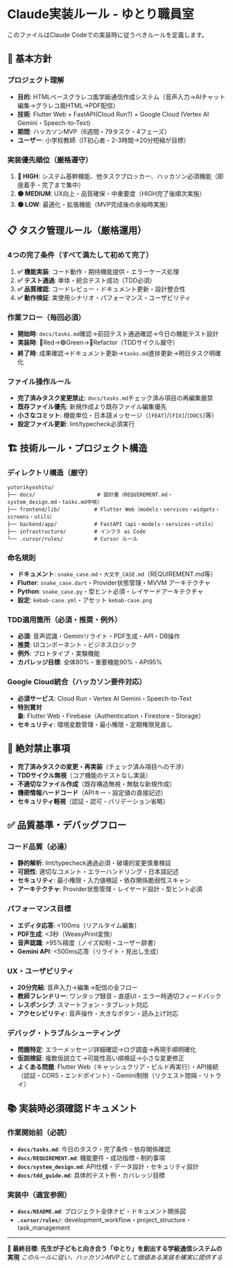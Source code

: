 # Claude実装ルール - ゆとり職員室

このファイルはClaude Codeでの実装時に従うべきルールを定義します。

## 🎯 基本方針

### プロジェクト理解
- **目的**: HTMLベースグラレコ風学級通信作成システム（音声入力→AIチャット編集→グラレコ風HTML→PDF配信）
- **技術**: Flutter Web + FastAPI(Cloud Run?) + Google Cloud (Vertex AI Gemini・Speech-to-Text)
- **期間**: ハッカソンMVP（6週間・79タスク・4フェーズ）
- **ユーザー**: 小学校教師（IT初心者・2-3時間→20分短縮が目標）

### 実装優先順位（厳格遵守）
1. **🔴 HIGH**: システム基幹機能、他タスクブロッカー、ハッカソン必須機能（即座着手・完了まで集中）
2. **🟡 MEDIUM**: UX向上・品質確保・中重要度（HIGH完了後順次実施）
3. **🟢 LOW**: 最適化・拡張機能（MVP完成後の余裕時実施）

## 📋 タスク管理ルール（厳格運用）

### 4つの完了条件（すべて満たして初めて完了）
1. **✅ 機能実装**: コード動作・期待機能提供・エラーケース処理
2. **✅ テスト通過**: 単体・統合テスト成功（TDD必須）
3. **✅ 品質確認**: コードレビュー・ドキュメント更新・設計整合性
4. **✅ 動作検証**: 実使用シナリオ・パフォーマンス・ユーザビリティ

### 作業フロー（毎回必須）
- **開始時**: `docs/tasks.md`確認→前回テスト通過確認→今日の機能テスト設計
- **実装時**: 🔴Red→🟢Green→🔵Refactor（TDDサイクル厳守）
- **終了時**: 成果確認→ドキュメント更新→`tasks.md`進捗更新→明日タスク明確化

### ファイル操作ルール
- **完了済みタスク変更禁止**: `docs/tasks.md`チェック済み項目の再編集厳禁
- **既存ファイル優先**: 新規作成より既存ファイル編集優先
- **小さなコミット**: 機能単位・日本語メッセージ（`[FEAT]`/`[FIX]`/`[DOCS]`等）
- **設定ファイル更新**: lint/typecheck必須実行

## 🏗️ 技術ルール・プロジェクト構造

### ディレクトリ構造（厳守）
```
yutorikyoshitu/
├── docs/                    # 設計書（REQUIREMENT.md・system_design.md・tasks.md中核）
├── frontend/lib/           # Flutter Web（models・services・widgets・screens・utils）
├── backend/app/            # FastAPI（api・models・services・utils）
├── infrastructure/         # インフラ as Code
└── .cursor/rules/          # Cursor ルール
```

### 命名規則
- **ドキュメント**: `snake_case.md`・`大文字_CASE.md`（REQUIREMENT.md等）
- **Flutter**: `snake_case.dart`・Provider状態管理・MVVM アーキテクチャ
- **Python**: `snake_case.py`・型ヒント必須・レイヤードアーキテクチャ
- **設定**: `kebab-case.yml`・アセット `kebab-case.png`

### TDD適用箇所（必須・推奨・例外）
- **必須**: 音声認識・Geminiリライト・PDF生成・API・DB操作
- **推奨**: UIコンポーネント・ビジネスロジック
- **例外**: プロトタイプ・実験機能
- **カバレッジ目標**: 全体80%・重要機能90%・API95%

### Google Cloud統合（ハッカソン要件対応）
- **必須サービス**: Cloud Run・Vertex AI Gemini・Speech-to-Text
- **特別賞対象**: Flutter Web・Firebase（Authentication・Firestore・Storage）
- **セキュリティ**: 環境変数管理・最小権限・定期権限見直し

## 🚫 絶対禁止事項

- **完了済みタスクの変更・再実装**（チェック済み項目への干渉）
- **TDDサイクル無視**（コア機能のテストなし実装）
- **不適切なファイル作成**（既存構造無視・無駄な新規作成）
- **機密情報ハードコード**（APIキー・設定値の直接記述）
- **セキュリティ軽視**（認証・認可・バリデーション省略）

## ✅ 品質基準・デバッグフロー

### コード品質（必達）
- **静的解析**: lint/typecheck通過必須・破壊的変更慎重検証
- **可読性**: 適切なコメント・エラーハンドリング・日本語記述
- **セキュリティ**: 最小権限・入力値検証・依存関係脆弱性スキャン
- **アーキテクチャ**: Provider状態管理・レイヤード設計・型ヒント必須

### パフォーマンス目標
- **エディタ応答**: <100ms（リアルタイム編集）
- **PDF生成**: <3秒（WeasyPrint変換）
- **音声認識**: >95%精度（ノイズ抑制・ユーザー辞書）
- **Gemini API**: <500ms応答（リライト・見出し生成）

### UX・ユーザビリティ
- **20分完結**: 音声入力→編集→配信の全フロー
- **教師フレンドリー**: ワンタップ録音・直感UI・エラー時適切フィードバック
- **レスポンシブ**: スマートフォン・タブレット対応
- **アクセシビリティ**: 音声操作・大きなボタン・読み上げ対応

### デバッグ・トラブルシューティング
- **問題特定**: エラーメッセージ詳細確認→ログ調査→再現手順明確化
- **仮説検証**: 複数仮説立て→可能性高い順検証→小さな変更修正
- **よくある問題**: Flutter Web（キャッシュクリア・ビルド再実行）・API接続（認証・CORS・エンドポイント）・Gemini制限（リクエスト間隔・リトライ）

## 📚 実装時必須確認ドキュメント

### 作業開始前（必読）
- **`docs/tasks.md`**: 今日のタスク・完了条件・依存関係確認
- **`docs/REQUIREMENT.md`**: 機能要件・成功指標・制約事項
- **`docs/system_design.md`**: API仕様・データ設計・セキュリティ設計
- **`docs/tdd_guide.md`**: 具体的テスト例・カバレッジ目標

### 実装中（適宜参照）
- **`docs/README.md`**: プロジェクト全体ナビ・ドキュメント関係図
- **`.cursor/rules/`**: development_workflow・project_structure・task_management

---

**🎯 最終目標: 先生が子どもと向き合う「ゆとり」を創出する学級通信システムの実現**
*このルールに従い、ハッカソンMVPとして価値ある実装を確実に提供する*